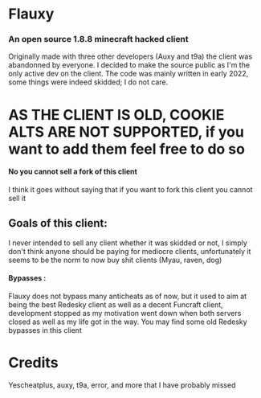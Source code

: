 # Flauxy
### An open source 1.8.8 minecraft hacked client
Originally made with three other developers (Auxy and t9a) the client was abandonned by everyone. I decided to make the source public as I'm the only active dev on the client.
The code was mainly written in early 2022, some things were indeed skidded; I do not care.

# AS THE CLIENT IS OLD, COOKIE ALTS ARE NOT SUPPORTED, if you want to add them feel free to do so

#### No you cannot sell a fork of this client
I think it goes without saying that if you want to fork this client you cannot sell it
## Goals of this client:
I never intended to sell any client whether it was skidded or not, I simply don't think anyone should be paying for mediocre clients, unfortunately it seems to be the norm to now buy shit clients (Myau, raven, dog)

#### Bypasses :
Flauxy does not bypass many anticheats as of now, but it used to aim at being the best Redesky client as well as a decent Funcraft client, development stopped as my motivation went down when both servers closed as well as my life got in the way. You may find some old Redesky bypasses in this client

# Credits
Yescheatplus, auxy, t9a, error, and more that I have probably missed